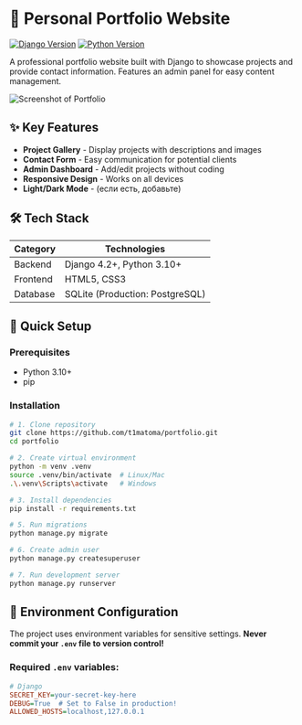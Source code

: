 # 🌟 Personal Portfolio Website

[![Django Version](https://img.shields.io/badge/Django-4.2+-green.svg)](https://www.djangoproject.com/)
[![Python Version](https://img.shields.io/badge/Python-3.10+-blue.svg)](https://python.org)

A professional portfolio website built with Django to showcase projects and provide contact information. Features an admin panel for easy content management.

![Screenshot of Portfolio](static/main/img/screenshot.png) <!-- Добавьте реальный скриншот -->

## ✨ Key Features
- **Project Gallery** - Display projects with descriptions and images
- **Contact Form** - Easy communication for potential clients
- **Admin Dashboard** - Add/edit projects without coding
- **Responsive Design** - Works on all devices
- **Light/Dark Mode** - (если есть, добавьте)

## 🛠️ Tech Stack
| Category       | Technologies                         |
|----------------|--------------------------------------|
| Backend        | Django 4.2+, Python 3.10+           |
| Frontend       | HTML5, CSS3                          |
| Database       | SQLite (Production: PostgreSQL)      |

## 🚀 Quick Setup

### Prerequisites
- Python 3.10+
- pip

### Installation
```bash
# 1. Clone repository
git clone https://github.com/t1matoma/portfolio.git
cd portfolio

# 2. Create virtual environment
python -m venv .venv
source .venv/bin/activate  # Linux/Mac
.\.venv\Scripts\activate   # Windows

# 3. Install dependencies
pip install -r requirements.txt

# 5. Run migrations
python manage.py migrate

# 6. Create admin user
python manage.py createsuperuser

# 7. Run development server
python manage.py runserver
```
## 🔐 Environment Configuration

The project uses environment variables for sensitive settings. 
**Never commit your `.env` file to version control!**

### Required `.env` variables:
```ini
# Django
SECRET_KEY=your-secret-key-here
DEBUG=True  # Set to False in production!
ALLOWED_HOSTS=localhost,127.0.0.1

